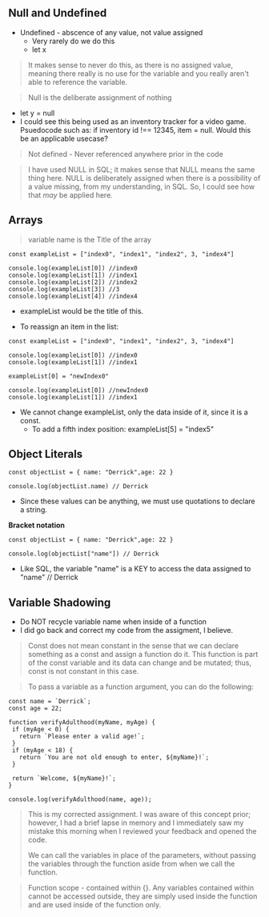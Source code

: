 ## Null and Undefined ##
* Undefined - abscence of any value, not value assigned
  * Very rarely do we do this
  * let x
> It makes sense to never do this, as there is no assigned value, meaning there really is no use for the variable and you really aren't able to reference the variable.

> Null is the deliberate assignment of nothing
 * let y = null
 * I could see this being used as an inventory tracker for a video game. Psuedocode such as: if inventory id !== 12345, item = null. Would this be an applicable usecase?

> Not defined - Never referenced anywhere prior in the code

> I have used NULL in SQL; it makes sense that NULL means the same thing here. NULL is deliberately assigned when there is a possibility of a value missing, from my understanding, in SQL. So, I could see how that _may_ be applied here.

## Arrays ##
> variable name is the Title of the array

```
const exampleList = ["index0", "index1", "index2", 3, "index4"]

console.log(exampleList[0]) //index0
console.log(exampleList[1]) //index1
console.log(exampleList[2]) //index2
console.log(exampleList[3]) //3
console.log(exampleList[4]) //index4
```
* exampleList would be the title of this.

* To reassign an item in the list:
```
const exampleList = ["index0", "index1", "index2", 3, "index4"]

console.log(exampleList[0]) //index0
console.log(exampleList[1]) //index1

exampleList[0] = "newIndex0"

console.log(exampleList[0]) //newIndex0
console.log(exampleList[1]) //index1
```
* We cannot change exampleList, only the data inside of it, since it is a const.
  * To add a fifth index position: exampleList[5] = "index5"

## Object Literals ##
```
const objectList = { name: "Derrick",age: 22 }

console.log(objectList.name) // Derrick
```
* Since these values can be anything, we must use quotations to declare a string.

__Bracket notation__
```
const objectList = { name: "Derrick",age: 22 }

console.log(objectList["name"]) // Derrick
```
* Like SQL, the variable "name" is a KEY to access the data assigned to "name" // Derrick

## Variable Shadowing ##
* Do NOT recycle variable name when inside of a function
* I did go back and correct my code from the assigment, I believe.

> Const does not mean constant in the sense that we can declare something as a const and assign a function do it. This function is part of the const variable and its data can change and be mutated; thus, const is not constant in this case.

> To pass a variable as a function argument, you can do the following:
 ```
const name = `Derrick`;
const age = 22;

function verifyAdulthood(myName, myAge) {
  if (myAge < 0) {
    return `Please enter a valid age!`;
  }
  if (myAge < 18) {
    return `You are not old enough to enter, ${myName}!`;
  }

  return `Welcome, ${myName}!`;
}

console.log(verifyAdulthood(name, age));
```
> This is my corrected assignment. I was aware of this concept prior; however, I had a brief lapse in memory and I immediately saw my mistake this morning when I reviewed your feedback and opened the code.
>
> We can call the variables in place of the parameters, without passing the variables through the function aside from when we call the function.

> Function scope - contained within {}. Any variables contained within cannot be accessed outside, they are simply used inside the function and are used inside of the function only. 
